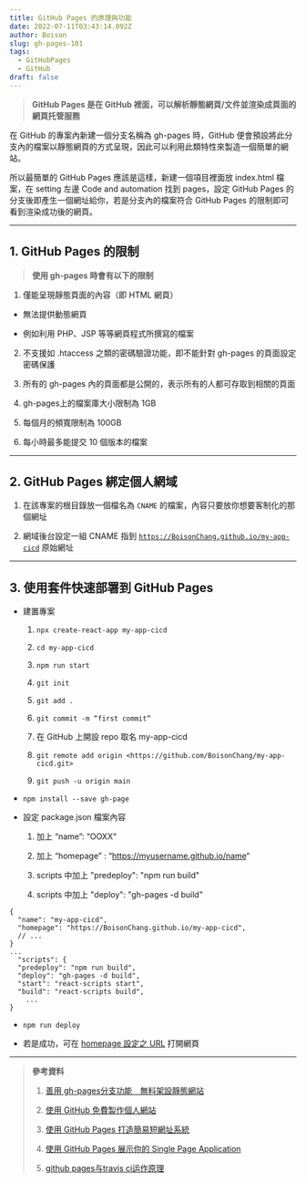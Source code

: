 ```yaml
---
title: GitHub Pages 的原理與功能
date: 2022-07-11T03:43:14.092Z
author: Boison
slug: gh-pages-101
tags:
  - GitHubPages
  - GitHub
draft: false
---
```

> **GitHub Pages 是在 GitHub 裡面，可以解析靜態網頁/文件並渲染成頁面的網頁托管服務**

在 GitHub 的專案內新建一個分支名稱為 gh-pages 時，GitHub 便會預設將此分支內的檔案以靜態網頁的方式呈現，因此可以利用此類特性來製造一個簡單的網站。

所以最簡單的 GitHub Pages 應該是這樣，新建一個項目裡面放 index.html 檔案，在 setting 左邊 Code and automation 找到 pages，設定 GitHub Pages 的分支後即產生一個網址給你，若是分支內的檔案符合 GitHub Pages 的限制即可看到渲染成功後的網頁。

---

## 1. GitHub Pages 的限制

> **使用 gh-pages 時會有以下的限制**

1. 僅能呈現靜態頁面的內容（即 HTML 網頁） 

  * 無法提供動態網頁

  * 例如利用 PHP、JSP 等等網頁程式所撰寫的檔案

2. 不支援如 .htaccess 之類的密碼驗證功能，即不能針對 gh-pages 的頁面設定密碼保護

3. 所有的 gh-pages 內的頁面都是公開的，表示所有的人都可存取到相關的頁面

4. gh-pages上的檔案庫大小限制為 1GB

5. 每個月的頻寬限制為 100GB

6. 每小時最多能提交 10 個版本的檔案

---

## 2. GitHub Pages 綁定個人網域

1. 在該專案的根目錄放一個檔名為 `CNAME` 的檔案，內容只要放你想要客制化的那個網址

2. 網域後台設定一組 CNAME 指到 [`https://BoisonChang.github.io/my-app-cicd`](https://BoisonChang.github.io/my-app-cicd)  原始網址

---

## 3. 使用套件快速部署到 GitHub Pages

* 建置專案

  1. `npx create-react-app my-app-cicd`

  2. `cd my-app-cicd`

  3. `npm run start`

  4. `git init`

  5. `git add .`

  6. `git commit -m “first commit“`

  7. 在 GitHub 上開設 repo 取名 my-app-cicd

  8. `git remote add origin <https://github.com/BoisonChang/my-app-cicd.git>`

  9. `git push -u origin main`

* `npm install --save gh-page`

* 設定 package.json 檔案內容

  1. 加上 “name”: “OOXX“

  2. 加上 “homepage” : “<https://myusername.github.io/name>“

  3. scripts 中加上 "predeploy": "npm run build"

  4. scripts 中加上 "deploy": "gh-pages -d build"

```
{
  "name": "my-app-cicd",
  "homepage": "https://BoisonChang.github.io/my-app-cicd",
  // ...
}
...
  "scripts": {
  "predeploy": "npm run build",
  "deploy": "gh-pages -d build",
  "start": "react-scripts start",
  "build": "react-scripts build",
    ...
}
```

* `npm run deploy`

* 若是成功，可在 [homepage 設定之 URL](https://boisonchang.github.io/my-app-cicd/) 打開網頁

---

> **參考資料**
>
> 1. [善用 gh-pages分支功能　無料架設靜態網站](https://www.netadmin.com.tw/netadmin/zh-tw/technology/89C148A5BC09490785753668A11280B8)
>
> 2. [使用 GitHub 免費製作個人網站](https://gitbook.tw/chapters/github/using-github-pages)
>
> 3. [使用 GitHub Pages 打造簡易短網址系統](https://blog.poychang.net/how-to-use-github-pages-build-a-short-url-app/)
>
> 4. [使用 GitHub Pages 展示你的 Single Page Application](https://blog.timtnlee.me/post/development/spa-on-github-page)
>
> 5. [github pages与travis ci运作原理](https://www.cnblogs.com/zhangnan35/p/10830010.html)